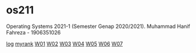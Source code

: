 

# os211

Operating Systems 2021-1 (Semester Genap 2020/2021).
Muhammad Hanif Fahreza - 1906351026

[log](TXT/mylog.txt)
[myrank](TXT/myrank.txt)
[W01](https://hanifahreza.github.io/os211/W01/)
[W02](https://hanifahreza.github.io/os211/W02/)
[W03](https://hanifahreza.github.io/os211/W03/)
[W04](https://hanifahreza.github.io/os211/W04/)
[W05](https://hanifahreza.github.io/os211/W05/)
[W06](https://hanifahreza.github.io/os211/W06/)
[W07](https://hanifahreza.github.io/os211/W07/)



